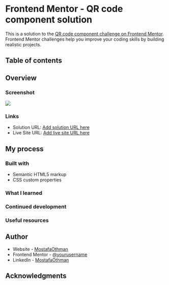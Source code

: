 # Frontend Mentor - QR code component solution
This is a solution to the [QR code component challenge on Frontend Mentor](https://www.frontendmentor.io/challenges/qr-code-component-iux_sIO_H). Frontend Mentor challenges help you improve your coding skills by building realistic projects. 
## Table of contents
## Overview
### Screenshot
![](./screenshot.jpg)
### Links
- Solution URL: [Add solution URL here](https://your-solution-url.com)
- Live Site URL: [Add live site URL here](https://your-live-site-url.com)
## My process
### Built with
- Semantic HTML5 markup
- CSS custom properties
### What I learned
### Continued development
### Useful resources
## Author
- Website - [MostafaOthman](https://www.your-site.com)
- Frontend Mentor - [@yourusername](https://www.frontendmentor.io/profile/yourusername)
- LinkedIn - [MostafaOthman](https://www.LinkedIn.com/MostafaOthman)
## Acknowledgments
